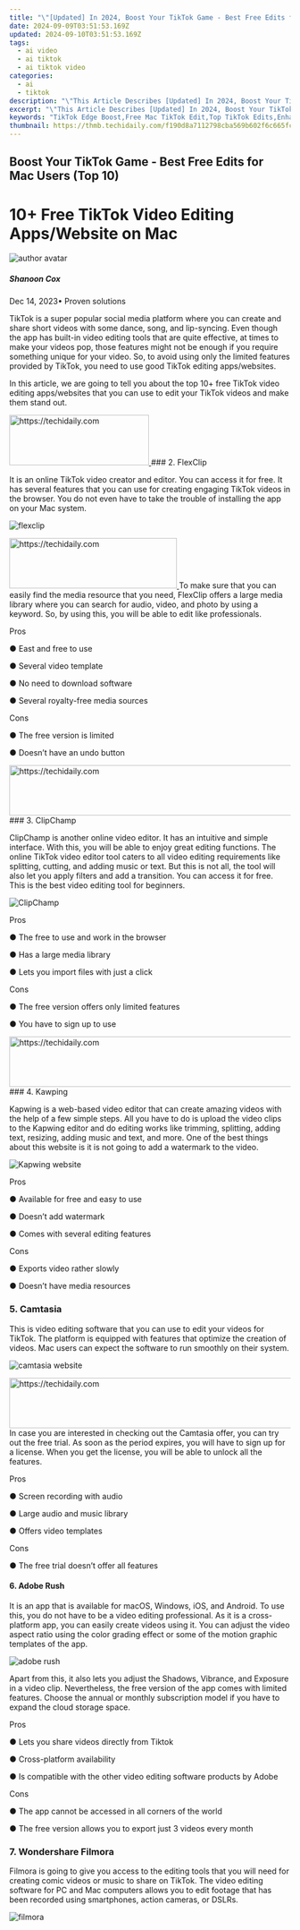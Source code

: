 ```yaml
---
title: "\"[Updated] In 2024, Boost Your TikTok Game - Best Free Edits for Mac Users (Top 10)\""
date: 2024-09-09T03:51:53.169Z
updated: 2024-09-10T03:51:53.169Z
tags:
  - ai video
  - ai tiktok
  - ai tiktok video
categories:
  - ai
  - tiktok
description: "\"This Article Describes [Updated] In 2024, Boost Your TikTok Game - Best Free Edits for Mac Users (Top 10)\""
excerpt: "\"This Article Describes [Updated] In 2024, Boost Your TikTok Game - Best Free Edits for Mac Users (Top 10)\""
keywords: "TikTok Edge Boost,Free Mac TikTok Edit,Top TikTok Edits,Enhance Mac Video,Mac TikTok Upgrade,Best TikTok Fixes,Quick TikTok Improvements"
thumbnail: https://thmb.techidaily.com/f190d8a7112798cba569b602f6c665fc16f642849f8a20bc7170c2547e3c8b5d.jpg
---
```


## Boost Your TikTok Game - Best Free Edits for Mac Users (Top 10)

# 10+ Free TikTok Video Editing Apps/Website on Mac

![author avatar](https://images.wondershare.com/filmora/article-images/shannon-cox.jpg)

##### Shanoon Cox

 Dec 14, 2023• Proven solutions

TikTok is a super popular social media platform where you can create and share short videos with some dance, song, and lip-syncing. Even though the app has built-in video editing tools that are quite effective, at times to make your videos pop, those features might not be enough if you require something unique for your video. So, to avoid using only the limited features provided by TikTok, you need to use good TikTok editing apps/websites.

In this article, we are going to tell you about the top 10+ free TikTok video editing apps/websites that you can use to edit your TikTok videos and make them stand out.

<!-- affiliate ads begin -->
<a href="https://aligracehair.sjv.io/c/5597632/2115944/19272" target="_top" id="2115944">
  <img src="//a.impactradius-go.com/display-ad/19272-2115944" border="0" alt="https://techidaily.com" width="250" height="90"/>
</a>
<img height="0" width="0" src="https://aligracehair.sjv.io/i/5597632/2115944/19272" style="position:absolute;visibility:hidden;" border="0" />
<!-- affiliate ads end -->
### 2. FlexClip

It is an online TikTok video creator and editor. You can access it for free. It has several features that you can use for creating engaging TikTok videos in the browser. You do not even have to take the trouble of installing the app on your Mac system.

![flexclip](https://images.wondershare.com/filmora/Mac-articles/flexclip.jpg)

<!-- affiliate ads begin -->
<a href="https://aligracehair.sjv.io/c/5597632/2115945/19272" target="_top" id="2115945">
  <img src="//a.impactradius-go.com/display-ad/19272-2115945" border="0" alt="https://techidaily.com" width="300" height="90"/>
</a>
<img height="0" width="0" src="https://aligracehair.sjv.io/i/5597632/2115945/19272" style="position:absolute;visibility:hidden;" border="0" />
<!-- affiliate ads end -->
To make sure that you can easily find the media resource that you need, FlexClip offers a large media library where you can search for audio, video, and photo by using a keyword. So, by using this, you will be able to edit like professionals.

Pros

● East and free to use

● Several video template

● No need to download software

● Several royalty-free media sources

Cons

● The free version is limited

● Doesn’t have an undo button

<!-- affiliate ads begin -->
<a href="https://ephamedtechinc.pxf.io/c/5597632/2130532/26400" target="_top" id="2130532">
  <img src="//a.impactradius-go.com/display-ad/26400-2130532" border="0" alt="https://techidaily.com" width="728" height="90"/>
</a>
<img height="0" width="0" src="https://ephamedtechinc.pxf.io/i/5597632/2130532/26400" style="position:absolute;visibility:hidden;" border="0" />
<!-- affiliate ads end -->
### 3. ClipChamp

ClipChamp is another online video editor. It has an intuitive and simple interface. With this, you will be able to enjoy great editing functions. The online TikTok video editor tool caters to all video editing requirements like splitting, cutting, and adding music or text. But this is not all, the tool will also let you apply filters and add a transition. You can access it for free. This is the best video editing tool for beginners.

![ClipChamp](https://images.wondershare.com/filmora/Mac-articles/ClipChamp.jpg)

Pros

● The free to use and work in the browser

● Has a large media library

● Lets you import files with just a click

Cons

● The free version offers only limited features

● You have to sign up to use

<!-- affiliate ads begin -->
<a href="https://ephamedtechinc.pxf.io/c/5597632/2120863/26400?prodsku=Mercury" target="_top" id="2120863">
  <img src="//a.impactradius-go.com/display-ad/26400-2120863" border="0" alt="https://techidaily.com" width="728" height="90"/>
</a>
<img height="0" width="0" src="https://ephamedtechinc.pxf.io/i/5597632/2120863/26400?prodsku=Mercury" style="position:absolute;visibility:hidden;" border="0" />
<!-- affiliate ads end -->
### 4. Kawping

Kapwing is a web-based video editor that can create amazing videos with the help of a few simple steps. All you have to do is upload the video clips to the Kapwing editor and do editing works like trimming, splitting, adding text, resizing, adding music and text, and more. One of the best things about this website is it is not going to add a watermark to the video.

![Kapwing website](https://images.wondershare.com/filmora/Mac-articles/Kapwing-website.jpg)

Pros

● Available for free and easy to use

● Doesn’t add watermark

● Comes with several editing features

Cons

● Exports video rather slowly

● Doesn’t have media resources

### 5. Camtasia

This is video editing software that you can use to edit your videos for TikTok. The platform is equipped with features that optimize the creation of videos. Mac users can expect the software to run smoothly on their system.

 ![camtasia website](https://images.wondershare.com/filmora/Mac-articles/camtasia-website.jpg)

<!-- affiliate ads begin -->
<a href="https://ephamedtechinc.pxf.io/c/5597632/2137216/26400" target="_top" id="2137216">
  <img src="//a.impactradius-go.com/display-ad/26400-2137216" border="0" alt="https://techidaily.com" width="728" height="90"/>
</a>
<img height="0" width="0" src="https://ephamedtechinc.pxf.io/i/5597632/2137216/26400" style="position:absolute;visibility:hidden;" border="0" />
<!-- affiliate ads end -->
In case you are interested in checking out the Camtasia offer, you can try out the free trial. As soon as the period expires, you will have to sign up for a license. When you get the license, you will be able to unlock all the features.

Pros

● Screen recording with audio

● Large audio and music library

● Offers video templates

Cons

● The free trial doesn’t offer all features

#### 6. Adobe Rush

It is an app that is available for macOS, Windows, iOS, and Android. To use this, you do not have to be a video editing professional. As it is a cross-platform app, you can easily create videos using it. You can adjust the video aspect ratio using the color grading effect or some of the motion graphic templates of the app.

![adobe rush](https://images.wondershare.com/filmora/Mac-articles/adobe-rush-website.jpg)

Apart from this, it also lets you adjust the Shadows, Vibrance, and Exposure in a video clip. Nevertheless, the free version of the app comes with limited features. Choose the annual or monthly subscription model if you have to expand the cloud storage space.

Pros

● Lets you share videos directly from Tiktok

● Cross-platform availability

● Is compatible with the other video editing software products by Adobe

Cons

● The app cannot be accessed in all corners of the world

● The free version allows you to export just 3 videos every month

### 7. Wondershare Filmora

Filmora is going to give you access to the editing tools that you will need for creating comic videos or music to share on TikTok. The video editing software for PC and Mac computers allows you to edit footage that has been recorded using smartphones, action cameras, or DSLRs.

![filmora](https://images.wondershare.com/filmora/Mac-articles/filmora-webiste.jpg)

<!-- affiliate ads begin -->
<span id="1516072">
					<video width="864" height="1536" style="cursor:pointer"
           poster="//a.impactradius-go.com/display-clicktoplayimage/1516072.png"
           onclick="if(!this.playClicked){this.play();this.setAttribute('controls',true);this.playClicked=true;}">
	   <source src="//a.impactradius-go.com/display-ad/16446-1516072">
	   <img src="//a.impactradius-go.com/display-clicktoplayimage/1516072.png" style="border: none; height: 100%; width: 100%; object-fit: contain">
	</video>
	<div style="width:540px;text-align:center"><a href="javascript:window.open(decodeURIComponent('https%3A%2F%2Flaganoo.pxf.io%2Fc%2F5597632%2F1516072%2F16446'), '_blank');void(0);">Click here</a></div>
</span>
<img height="0" width="0" src="https://imp.pxf.io/i/5597632/1516072/16446" style="position:absolute;visibility:hidden;" border="0" />
<!-- affiliate ads end -->
Cutting and trimming video clips, creating soundtracks for some music video, or adjusting the aspect ratio are a few things that you can do using Filmora. The exporting features of the video editor are impressive. It lets you select the device where you are going to play the video. You can upload it directly to your TikTok profile.

Pros

● Offers multiple audio and visual effects

● Supports 4K video editing

● Powerful video and sound editing tools

Cons

● Doesn’t allow you to export videos from TikTok to FilmoraX

[![Download Win Version](https://images.wondershare.com/filmora/guide/download-btn-win.jpg)](https://tools.techidaily.com/wondershare/filmora/download/)[![Download Mac Version](https://images.wondershare.com/filmora/guide/download-btn-mac.jpg)](https://tools.techidaily.com/wondershare/filmora/download/)

### 8. BeeCut

This is a video editing that is quite popular among Mac and Windows users. Apart from having a simple user-interface it also has some powerful video editing functions. With the help of this, you can add exciting and cool filters to your TikTok videos. You can also add overlays, PIP effects, titles, transitions, and much more. The software supports 5 aspect ratios that include 4:3, 3:4, 9:16, 16:9, and 1:1\. Even if you have no idea about editing videos on your computer, you can use the editor to create stunning videos in no time.

![beecut](https://images.wondershare.com/filmora/Mac-articles/beecut-website.jpg)

Pros

● Lets you edit TikTok videos using various tools

● Enables video editing in multiple aspect ratios and resolutions

● Comes with several color strokes, animation, and other effects

Cons

● Doesn’t have Chroma Key function

### 9. Open Shot

OpenShot is simple and free to use open-source video editor available for Windows, Mac, and Linux. It is a good video editing tool for beginners. With this, you can learn video editing skills. If you have to learn the basics without spending too much time, this video editor is your best shot.

 ![openshot](https://images.wondershare.com/filmora/Mac-articles/openshot-website.jpg)

Other than doing basic video editing, you will also be able to render 3D animation. Using this editor, you can slice and trim videos without any hassle.

Pros

● Provides templates for editing tiles

● Lets you trim videos at your will

● Has free built-in animation and effects

Cons

● Can be buggy at times

### 10. Kdenlive

Albeit the development team has shifted full-steam ahead on Linux, you can use the video editing software on Mac. It supports all popular media formats and lets you add files to the software’s timeline pretty easily.

 ![kdenlive](https://images.wondershare.com/filmora/Mac-articles/kdenlive-website.jpg)

<!-- affiliate ads begin -->
<a href="https://ephamedtechinc.pxf.io/c/5597632/2137202/26400" target="_top" id="2137202">
  <img src="//a.impactradius-go.com/display-ad/26400-2137202" border="0" alt="https://techidaily.com" width="728" height="90"/>
</a>
<img height="0" width="0" src="https://ephamedtechinc.pxf.io/i/5597632/2137202/26400" style="position:absolute;visibility:hidden;" border="0" />
<!-- affiliate ads end -->
Pros

● Lets you edit video and audio tracks

● Customizes shortcuts easily

● Is an open-source software

Cons

● Updates slowly

<!-- affiliate ads begin -->
<span id="1424527">
					<video width="864" height="1536" style="cursor:pointer"
           poster="//a.impactradius-go.com/display-clicktoplayimage/1424527.png"
           onclick="if(!this.playClicked){this.play();this.setAttribute('controls',true);this.playClicked=true;}">
	   <source src="//a.impactradius-go.com/display-ad/16446-1424527">
	   <img src="//a.impactradius-go.com/display-clicktoplayimage/1424527.png" style="border: none; height: 100%; width: 100%; object-fit: contain">
	</video>
	<div style="width:540px;text-align:center"><a href="javascript:window.open(decodeURIComponent('https%3A%2F%2Flaganoo.pxf.io%2Fc%2F5597632%2F1424527%2F16446'), '_blank');void(0);">Click here</a></div>
</span>
<img height="0" width="0" src="https://imp.pxf.io/i/5597632/1424527/16446" style="position:absolute;visibility:hidden;" border="0" />
<!-- affiliate ads end -->
### 11. Blender

This is a free 3D graphics application that is considered to be one of the top video editors for Mac. It is used for rigging, modeling, UV unwrapping, animation, and more. The blender comes with several advanced features such as powerful character, modifier-based modeling, etc.

 ![blender](https://images.wondershare.com/filmora/Mac-articles/blender-website.jpg)

<!-- affiliate ads begin -->
<span id="1983474">
					<video width="576" height="240" style="cursor:pointer"
           poster="//a.impactradius-go.com/display-clicktoplayimage/1983474.png"
           onclick="if(!this.playClicked){this.play();this.setAttribute('controls',true);this.playClicked=true;}">
	   <source src="//a.impactradius-go.com/display-ad/22993-1983474">
	   <img src="//a.impactradius-go.com/display-clicktoplayimage/1983474.png" style="border: none; height: 100%; width: 100%; object-fit: contain">
	</video>
	<div style="width:360px;text-align:center"><a href="javascript:window.open(decodeURIComponent('https%3A%2F%2Fhomestyler.sjv.io%2Fc%2F5597632%2F1983474%2F22993'), '_blank');void(0);">Click here</a></div>
</span>
<img height="0" width="0" src="https://imp.pxf.io/i/5597632/1983474/22993" style="position:absolute;visibility:hidden;" border="0" />
<!-- affiliate ads end -->
Pros

● Supports GPU and CPU rendering

● Is a 3D creation suite

● Has different sculpture brushes and tools

Cons

● Animation management isn’t smooth

#### Conclusion

Creating videos for TikTok and making them unique becomes easy when you choose one of the best TikTok editing apps/websites. However, [FilmoraX](https://tools.techidaily.com/wondershare/filmora/download/) is one of the top TikTok editing apps you can use without thinking twice because of its unique and standout features. Download the trial version and check it out.

Learn More: [How to Make a Video Meme for Tiktok>>>](https://tools.techidaily.com/wondershare/filmora/download/)

[![Download Win Version](https://images.wondershare.com/filmora/guide/download-btn-win.jpg)](https://tools.techidaily.com/wondershare/filmora/download/)[![Download Mac Version](https://images.wondershare.com/filmora/guide/download-btn-mac.jpg)](https://tools.techidaily.com/wondershare/filmora/download/)

<!-- affiliate ads begin -->
<a href="https://aligracehair.sjv.io/c/5597632/2135363/19272" target="_top" id="2135363">
  <img src="//a.impactradius-go.com/display-ad/19272-2135363" border="0" alt="https://techidaily.com" width="120" height="90"/>
</a>
<img height="0" width="0" src="https://aligracehair.sjv.io/i/5597632/2135363/19272" style="position:absolute;visibility:hidden;" border="0" />
<!-- affiliate ads end -->
![author avatar](https://images.wondershare.com/filmora/article-images/shannon-cox.jpg)

<!-- affiliate ads begin -->
<a href="https://appsumo.8odi.net/c/5597632/2123735/7443" target="_top" id="2123735">
  <img src="//a.impactradius-go.com/display-ad/7443-2123735" border="0" alt="https://techidaily.com" width="600" height="90"/>
</a>
<img height="0" width="0" src="https://appsumo.8odi.net/i/5597632/2123735/7443" style="position:absolute;visibility:hidden;" border="0" />
<!-- affiliate ads end -->
Shanoon Cox

Shanoon Cox is a writer and a lover of all things video.

Follow @Shanoon Cox

<span class="atpl-alsoreadstyle">Also read:</span>
<div><ul>
<li><a href="https://tiktok-clips.techidaily.com/new-2024-approved-carving-out-the-ultimate-tiktok-final-act/"><u>[New] 2024 Approved  Carving Out the Ultimate TikTok Final Act</u></a></li>
<li><a href="https://twitter-clips.techidaily.com/new-2024-approved-snaptwit-sucker-snatch-social-media-vids-with-ease/"><u>[New] 2024 Approved  SnapTwit Sucker  Snatch Social Media Vids with Ease</u></a></li>
<li><a href="https://tiktok-clips.techidaily.com/new-from-page-to-screen-jujutsu-kaisen-on-tiktok-for-2024/"><u>[New] From Page to Screen  Jujutsu Kaisen on TikTok for 2024</u></a></li>
<li><a href="https://tiktok-clips.techidaily.com/new-how-to-pinpoint-the-perfect-tag-for-your-personalized-tiktok-stream-for-2024/"><u>[New] How to Pinpoint the Perfect Tag for Your Personalized TikTok Stream for 2024</u></a></li>
<li><a href="https://tiktok-clips.techidaily.com/new-in-2024-essential-tips-for-attending-tiktok-live-events/"><u>[New] In 2024, Essential Tips for Attending TikTok Live Events</u></a></li>
<li><a href="https://tiktok-clips.techidaily.com/new-in-2024-spin-the-wheels-developing-dances-on-your-macos/"><u>[New] In 2024, Spin the Wheels  Developing Dances on Your MacOS</u></a></li>
<li><a href="https://tiktok-clips.techidaily.com/new-make-a-buzz-on-tiktok-thematic-templates-for-viral-video-creation/"><u>[New] Make a Buzz on TikTok  Thematic Templates for Viral Video Creation</u></a></li>
<li><a href="https://tiktok-clips.techidaily.com/new-orchestrating-a-personalized-tiktok-signoff/"><u>[New] Orchestrating A Personalized TikTok Signoff</u></a></li>
<li><a href="https://screen-video-capture.techidaily.com/new-pinnacle-7-action-shooter-games-for-2024/"><u>[New] Pinnacle 7 Action Shooter Games for 2024</u></a></li>
<li><a href="https://tiktok-clips.techidaily.com/new-pinpointing-the-perfect-stream-tagline-for-you-on-tiktok-for-2024/"><u>[New] Pinpointing the Perfect Stream Tagline for You on TikTok for 2024</u></a></li>
<li><a href="https://tiktok-clips.techidaily.com/new-secrets-to-joining-friends-tiktok-live-events-for-2024/"><u>[New] Secrets to Joining Friends' TikTok Live Events for 2024</u></a></li>
<li><a href="https://tiktok-clips.techidaily.com/new-social-medias-food-scene-tiktoks-top-trends/"><u>[New] Social Media's Food Scene  TikTok's Top Trends</u></a></li>
<li><a href="https://tiktok-clips.techidaily.com/new-spinning-jujutsu-kaisen-stories-on-tiktok/"><u>[New] Spinning Jujutsu Kaisen Stories on TikTok</u></a></li>
<li><a href="https://tiktok-clips.techidaily.com/new-streamlining-social-media-top-strategies-for-pc-livestreaming-on-tiktok/"><u>[New] Streamlining Social Media  Top Strategies for PC Livestreaming on TikTok</u></a></li>
<li><a href="https://tiktok-clips.techidaily.com/new-the-key-to-mastering-tiktok-a-user-friendly-manual-for-applewindows-computers/"><u>[New] The Key to Mastering TikTok  A User-Friendly Manual for Apple/Windows Computers</u></a></li>
<li><a href="https://screen-capture.techidaily.com/updated-2024-approved-best-screenshot-and-recorder-software-for-professors/"><u>[Updated] 2024 Approved  Best Screenshot and Recorder Software for Professors</u></a></li>
<li><a href="https://tiktok-clips.techidaily.com/updated-2024-approved-comprehensive-strategies-for-desktop-tiktok-streams/"><u>[Updated] 2024 Approved  Comprehensive Strategies for Desktop TikTok Streams</u></a></li>
<li><a href="https://tiktok-clips.techidaily.com/updated-2024-approved-crossing-over-attending-tiktok-live-gigs-easily/"><u>[Updated] 2024 Approved  Crossing Over  Attending TikTok Live Gigs Easily</u></a></li>
<li><a href="https://tiktok-clips.techidaily.com/updated-2024-approved-jujutsu-kaisens-tiktok-a-creative-journey/"><u>[Updated] 2024 Approved  Jujutsu Kaisen's TikTok  A Creative Journey</u></a></li>
<li><a href="https://tiktok-clips.techidaily.com/updated-5-innovative-techniques-to-create-larger-head-impact-on-tiktok-videos/"><u>[Updated] 5 Innovative Techniques to Create Larger-Head Impact on TikTok Videos</u></a></li>
<li><a href="https://instagram-clips.techidaily.com/updated-a-quick-guide-secure-your-instagram-stories-with-screen-record/"><u>[Updated] A Quick Guide  Secure Your Instagram Stories with Screen Record</u></a></li>
<li><a href="https://instagram-clips.techidaily.com/updated-building-brand-buzz-the-power-of-instagram-story-quizzes/"><u>[Updated] Building Brand Buzz  The Power of Instagram Story Quizzes</u></a></li>
<li><a href="https://youtube-zero.techidaily.com/ed-earn-on-youtube-decoding-recent-policy-changes-for-2024/"><u>[Updated] Earn on YouTube  Decoding Recent Policy Changes for 2024</u></a></li>
<li><a href="https://tiktok-clips.techidaily.com/updated-elevating-your-macs-tiktok-opener-quality/"><u>[Updated] Elevating Your Mac's TikTok Opener Quality</u></a></li>
<li><a href="https://tiktok-clips.techidaily.com/updated-in-2024-carving-out-the-ultimate-tiktok-final-act/"><u>[Updated] In 2024, Carving Out the Ultimate TikTok Final Act</u></a></li>
<li><a href="https://tiktok-clips.techidaily.com/updated-moments-in-music-hot-20-rap-songs-dominating-tiktok/"><u>[Updated] Moments in Music  Hot 20 Rap Songs Dominating TikTok</u></a></li>
<li><a href="https://video-screen-grab.techidaily.com/updated-perfecting-video-quality-on-zoom-through-filters-use-for-2024/"><u>[Updated] Perfecting Video Quality on Zoom Through Filters Use for 2024</u></a></li>
<li><a href="https://facebook-video-recording.techidaily.com/updated-stop-frustrating-facetime-call-drops/"><u>[Updated] Stop Frustrating FaceTime Call Drops</u></a></li>
<li><a href="https://tiktok-clips.techidaily.com/updated-top-25-anime-visionaries-on-tiktok-changing-content-norms/"><u>[Updated] Top 25 Anime Visionaries on TikTok Changing Content Norms</u></a></li>
<li><a href="https://some-skills.techidaily.com/updated-unlock-fcp-without-paying-tips/"><u>[Updated] Unlock FCP without Paying - Tips</u></a></li>
<li><a href="https://tiktok-clips.techidaily.com/2024-approved-72-amusing-tiktok-joke-threads/"><u>2024 Approved  72 Amusing TikTok Joke Threads</u></a></li>
<li><a href="https://screen-sharing-recording.techidaily.com/2024-approved-connect-to-googles-meeting-platform-a-guide/"><u>2024 Approved  Connect to Google's Meeting Platform  A Guide</u></a></li>
<li><a href="https://tiktok-clips.techidaily.com/2024-approved-infuse-your-tiktok-with-popular-anime-themes-and-styles/"><u>2024 Approved  Infuse Your TikTok with Popular Anime Themes & Styles</u></a></li>
<li><a href="https://tiktok-clips.techidaily.com/21-witty-tiktok-joke-and-puzzle-collection-for-2024/"><u>21 Witty TikTok Joke & Puzzle Collection for 2024</u></a></li>
<li><a href="https://tiktok-clips.techidaily.com/complete-tiktok-termination-protocol-unveiled/"><u>Complete TikTok Termination Protocol Unveiled</u></a></li>
<li><a href="https://facebook.techidaily.com/exploring-different-post-formats-for-optimal-social-media-reach/"><u>Exploring Different Post Formats for Optimal Social Media Reach</u></a></li>
<li><a href="https://tiktok-clips.techidaily.com/from-one-to-a-hundred-a-guide-to-creating-multiple-tiktoks-of-youself-for-2024/"><u>From One to a Hundred  A Guide to Creating Multiple TikToks of Youself for 2024</u></a></li>
<li><a href="https://easy-unlock-android.techidaily.com/how-to-remove-or-bypass-knox-enrollment-service-on-motorola-g24-power-by-drfone-android/"><u>How To Remove or Bypass Knox Enrollment Service On Motorola G24 Power</u></a></li>
<li><a href="https://android-pokemon-go.techidaily.com/how-to-use-pokemon-go-joystick-on-oppo-reno-8t-5g-drfone-by-drfone-virtual-android/"><u>How to use Pokemon Go Joystick on Oppo Reno 8T 5G? | Dr.fone</u></a></li>
<li><a href="https://bypass-frp.techidaily.com/in-2024-5-quick-methods-to-bypass-honor-x50i-frp-by-drfone-android/"><u>In 2024, 5 Quick Methods to Bypass Honor X50i FRP</u></a></li>
<li><a href="https://instagram-video-recordings.techidaily.com/in-2024-capture-and-share-with-confidence-a-step-by-step-guide-to-desktop-video-uploads-on-instagram/"><u>In 2024, Capture & Share with Confidence  A Step-by-Step Guide to Desktop Video Uploads on Instagram</u></a></li>
<li><a href="https://youtube-clips.techidaily.com/in-2024-elevate-your-game-with-immediate-skilled-valorant-thumbnails/"><u>In 2024, Elevate Your Game with Immediate, Skilled Valorant Thumbnails</u></a></li>
<li><a href="https://tiktok-clips.techidaily.com/in-2024-exploring-live-sessions-guesting-basics-of-tiktok/"><u>In 2024, Exploring Live Sessions  Guesting Basics of TikTok</u></a></li>
<li><a href="https://tiktok-clips.techidaily.com/in-2024-how-to-embrace-tiktok-as-a-macbook-enthusiast/"><u>In 2024, How to Embrace TikTok as a MacBook Enthusiast</u></a></li>
<li><a href="https://tiktok-clips.techidaily.com/mastering-gifs-a-step-by-step-snapchat-guide/"><u>Mastering GIFs  A Step-by-Step Snapchat Guide</u></a></li>
<li><a href="https://tiktok-clips.techidaily.com/navigating-copyright-regulations-before-you-upload-on-tiktok/"><u>Navigating Copyright Regulations Before You Upload on TikTok</u></a></li>
<li><a href="https://tiktok-clips.techidaily.com/social-shine-a-snapchat-guide-for-giftful-gif-enthusiasts/"><u>Social Shine  A Snapchat Guide for Giftful GIF Enthusiasts</u></a></li>
<li><a href="https://tiktok-clips.techidaily.com/strategies-to-skyrocket-your-popularity-on-tiktok-for-2024/"><u>Strategies to Skyrocket Your Popularity on TikTok for 2024</u></a></li>
</ul></div>

<ins class="adsbygoogle"
      style="display:block"
      data-ad-client="ca-pub-7571918770474297"
      data-ad-slot="8358498916"
      data-ad-format="auto"
      data-full-width-responsive="true"></ins>
